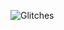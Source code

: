 ![Glitches](https://pouch.jumpshare.com/preview/_R79-1860fq2WvtpMrdPumLYP3OpIsoYRTYi7_ABz1t7yCvWuqO_eLGnnPZx9QuxssZzgIrAxYptiKgYLwZFelx1CuWNKuDCyBcDBM9LxAY)
